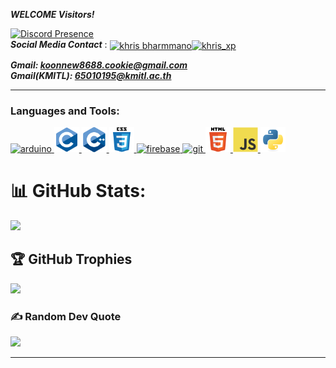 ***WELCOME Visitors!***<br>

[![Discord Presence](https://lanyard.cnrad.dev/api/513204374101819422)](https://discord.com/users/513204374101819422)<br>
***Social Media Contact*** : <a href="https://www.facebook.com/chollsak/" rel="nofollow"><img align="center" src="https://raw.githubusercontent.com/rahuldkjain/github-profile-readme-generator/master/src/images/icons/Social/facebook.svg" alt="khris bharmmano" height="30" width="40" style="max-width: 100%;"></a><a href="https://instagram.com/newxnnn.css" rel="nofollow"><img align="center" src="https://raw.githubusercontent.com/rahuldkjain/github-profile-readme-generator/master/src/images/icons/Social/instagram.svg" alt="khris_xp" height="30" width="40" style="max-width: 100%;"></a><br>

***Gmail: <a href="mailto:koonnew8688.cookie@gamil.com">koonnew8688.cookie@gmail.com</a><br/>
Gmail(KMITL): <a href="mailto:65010195@kmitl.ac.th">65010195@kmitl.ac.th</a><br/>***
<hr>

<h3 align="left">Languages and Tools:</h3>
<p align="left"> <a href="https://www.arduino.cc/" target="_blank" rel="noreferrer"> <img src="https://cdn.worldvectorlogo.com/logos/arduino-1.svg" alt="arduino" width="40" height="40"/> </a> <a href="https://www.cprogramming.com/" target="_blank" rel="noreferrer"> <img src="https://raw.githubusercontent.com/devicons/devicon/master/icons/c/c-original.svg" alt="c" width="40" height="40"/> </a> <a href="https://www.w3schools.com/cpp/" target="_blank" rel="noreferrer"> <img src="https://raw.githubusercontent.com/devicons/devicon/master/icons/cplusplus/cplusplus-original.svg" alt="cplusplus" width="40" height="40"/> </a> <a href="https://www.w3schools.com/css/" target="_blank" rel="noreferrer"> <img src="https://raw.githubusercontent.com/devicons/devicon/master/icons/css3/css3-original-wordmark.svg" alt="css3" width="40" height="40"/> </a> <a href="https://firebase.google.com/" target="_blank" rel="noreferrer"> <img src="https://www.vectorlogo.zone/logos/firebase/firebase-icon.svg" alt="firebase" width="40" height="40"/> </a> <a href="https://git-scm.com/" target="_blank" rel="noreferrer"> <img src="https://www.vectorlogo.zone/logos/git-scm/git-scm-icon.svg" alt="git" width="40" height="40"/> </a> <a href="https://www.w3.org/html/" target="_blank" rel="noreferrer"> <img src="https://raw.githubusercontent.com/devicons/devicon/master/icons/html5/html5-original-wordmark.svg" alt="html5" width="40" height="40"/> </a> <a href="https://developer.mozilla.org/en-US/docs/Web/JavaScript" target="_blank" rel="noreferrer"> <img src="https://raw.githubusercontent.com/devicons/devicon/master/icons/javascript/javascript-original.svg" alt="javascript" width="40" height="40"/> </a> <a href="https://www.python.org" target="_blank" rel="noreferrer"> <img src="https://raw.githubusercontent.com/devicons/devicon/master/icons/python/python-original.svg" alt="python" width="40" height="40"/> </a> </p>

# 📊 GitHub Stats:

![](https://github-readme-streak-stats.herokuapp.com/?user=chollsak&theme=calm&hide_border=false)<br/>


## 🏆 GitHub Trophies
![](https://github-profile-trophy.vercel.app/?username=chollsak&theme=radical&no-frame=false&no-bg=true&margin-w=4)

### ✍️ Random Dev Quote
![](https://quotes-github-readme.vercel.app/api?type=horizontal&theme=radical)

---

<!-- Proudly created with GPRM ( https://gprm.itsvg.in ) -->
